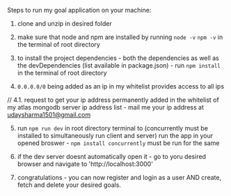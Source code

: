 Steps to run my goal application on your machine:

1. clone and unzip in desired folder

2. make sure that node and npm are installed by running
      `node -v`
      `npm -v`
   in the terminal of root directory

3. to install the project dependencies - both the dependencies as well as the devDependencies (list available in package.json) - run
     `npm install`
   in the terminal of root directory

4. `0.0.0.0/0` being added as an ip in my whitelist provides access to all ips 

// 4.1. request to get your ip address permanently added in the whitelist of my atlas mongodb server ip address list - mail me your ip address at udaysharma1501@gmail.com

5. run
      `npm run dev`
   in root directory terminal to (concurrently must be installed to simultaneously run client and server) run the app in your opened broswer - `npm install concurrently` must be run for the same

6. if the dev server doesnt automatically open it - go to yoru desired browser and navigate to 'http://localhost:3000'

7. congratulations - you can now register and login as a user AND create, fetch and delete your desired goals. 
